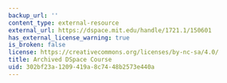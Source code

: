 ```yaml
---
backup_url: ''
content_type: external-resource
external_url: https://dspace.mit.edu/handle/1721.1/150601
has_external_license_warning: true
is_broken: false
license: https://creativecommons.org/licenses/by-nc-sa/4.0/
title: Archived DSpace Course
uid: 302bf23a-1209-419a-8c74-48b2573e440a
---
```

